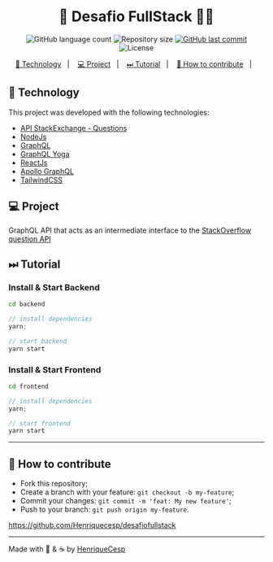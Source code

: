 <h1 align="center">
  🚀 Desafio FullStack 👩‍💻
</h1>
<p align="center">
  <img alt="GitHub language count" src="https://img.shields.io/github/languages/count/Henriquecesp/desafiofullstack">

  <img alt="Repository size" src="https://img.shields.io/github/repo-size/Henriquecesp/desafiofullstack">

  <a href="https://github.com/Dale-gg/ZedJS/commits/master">
    <img alt="GitHub last commit" src="https://img.shields.io/github/last-commit/Henriquecesp/desafiofullstack">
  </a>

  <img alt="License" src="https://img.shields.io/badge/license-MIT-brightgreen">
</p>

<p align="center">
  <a href="#-technology">🚀 Technology</a>&nbsp;&nbsp;&nbsp;|&nbsp;&nbsp;&nbsp;
  <a href="#-project">💻 Project</a>&nbsp;&nbsp;&nbsp;|&nbsp;&nbsp;&nbsp;
  <a href="#-tutorial">⏭ Tutorial</a>&nbsp;&nbsp;&nbsp;|&nbsp;&nbsp;&nbsp;
  <a href="#-how-to-contribute">🤔 How to contribute</a>&nbsp;&nbsp;&nbsp;|&nbsp;&nbsp;&nbsp;
</p>

## 🚀 Technology

This project was developed with the following technologies:

- [API StackExchange - Questions](https://api.stackexchange.com/docs/questions)
- [NodeJs](https://nodejs.org/en/)
- [GraphQL](http://graphql.org/learn/)
- [GraphQL Yoga](https://www.npmjs.com/package/graphql-yoga)
- [ReactJs](https://pt-br.reactjs.org/)
- [Apollo GraphQL](https://www.apollographql.com/)
- [TailwindCSS](https://tailwindcss.com/)

## 💻 Project

GraphQL API that acts as an intermediate interface to the [StackOverflow question API](https://api.stackexchange.com/docs/questions)

## ⏭ Tutorial

### Install & Start Backend

```bash
cd backend
```

```js
// install dependencies
yarn;
```

```js
// start backend
yarn start
```

### Install & Start Frontend

```bash
cd frontend
```

```js
// install dependencies
yarn;
```

```js
// start frontend
yarn start
```

---

## 🤔 How to contribute

- Fork this repository;
- Create a branch with your feature: `git checkout -b my-feature`;
- Commit your changes: `git commit -m 'feat: My new feature'`;
- Push to your branch: `git push origin my-feature`.

<https://github.com/Henriquecesp/desafiofullstack>

---

Made with 🖤 & ☕ by [HenriqueCesp](https://github.com/henriquecesp)

